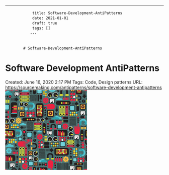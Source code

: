 ---
                title: Software-Development-AntiPatterns
                date: 2021-01-01    
                draft: true
                tags: []
               ---


            # Software-Development-AntiPatterns

# Software Development AntiPatterns
Created: June 16, 2020 2:17 PM
Tags: Code, Design patterns
URL: https://sourcemaking.com/antipatterns/software-development-antipatterns
![home-tb1.png](Software%20Development%20AntiPatterns%20bfbe84d53084446ba714bb0398975c59/home-tb1.png)